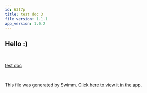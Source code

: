 ```yaml
---
id: 63f7p
title: test doc 3
file_version: 1.1.1
app_version: 1.0.2
---
```


## Hello :)

<br/>

[test doc](test-doc.xw9k6.sw.md)

<br/>

This file was generated by Swimm. [Click here to view it in the app](https://swimm-web-app.web.app/repos/Z2l0aHViJTNBJTNBdGVzdC1zdGFnaW5nMiUzQSUzQVNoYXVsQW1yYW5T/docs/63f7p).
